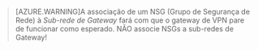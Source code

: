  >[AZURE.WARNING]A associação de um NSG (Grupo de Segurança de Rede) à *Sub-rede de Gateway* fará com que o gateway de VPN pare de funcionar como esperado. NÃO associe NSGs a sub-redes de Gateway!

<!---HONumber=Oct15_HO4-->